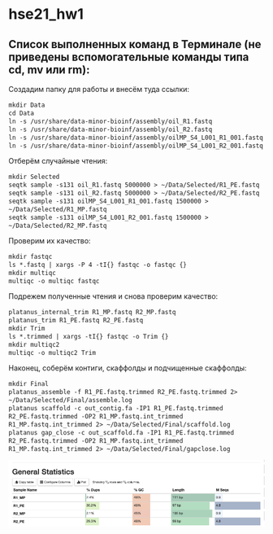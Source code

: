 # hse21_hw1
## Список выполненных команд в Терминале (не приведены вспомогательные команды типа cd, mv или rm):  
Создадим папку для работы и внесём туда ссылки:

    mkdir Data  
    cd Data  
    ln -s /usr/share/data-minor-bioinf/assembly/oil_R1.fastq  
    ln -s /usr/share/data-minor-bioinf/assembly/oil_R2.fastq  
    ln -s /usr/share/data-minor-bioinf/assembly/oilMP_S4_L001_R1_001.fastq  
    ln -s /usr/share/data-minor-bioinf/assembly/oilMP_S4_L001_R2_001.fastq  

Отберём случайные чтения:

    mkdir Selected  
    seqtk sample -s131 oil_R1.fastq 5000000 > ~/Data/Selected/R1_PE.fastq  
    seqtk sample -s131 oil_R2.fastq 5000000 > ~/Data/Selected/R2_PE.fastq  
    seqtk sample -s131 oilMP_S4_L001_R1_001.fastq 1500000 > ~/Data/Selected/R1_MP.fastq  
    seqtk sample -s131 oilMP_S4_L001_R2_001.fastq 1500000 > ~/Data/Selected/R2_MP.fastq  

Проверим их качество:

    mkdir fastqc      
    ls *.fastq | xargs -P 4 -tI{} fastqc -o fastqc {}      
    mkdir multiqc      
    multiqc -o multiqc fastqc    

Подрежем полученные чтения и снова проверим качество:

    platanus_internal_trim R1_MP.fastq R2_MP.fastq  
    platanus_trim R1_PE.fastq R2_PE.fastq  
    mkdir Trim  
    ls *.trimmed | xargs -tI{} fastqc -o Trim {}  
    mkdir multiqc2  
    multiqc -o multiqc2 Trim  
    
Наконец, соберём контиги, скаффолды и подчищенные скаффолды:

    mkdir Final  
    platanus_assemble -f R1_PE.fastq.trimmed R2_PE.fastq.trimmed 2> ~/Data/Selected/Final/assemble.log  
    platanus scaffold -c out_contig.fa -IP1 R1_PE.fastq.trimmed R2_PE.fastq.trimmed -OP2 R1_MP.fastq.int_trimmed R1_MP.fastq.int_trimmed 2> ~/Data/Selected/Final/scaffold.log  
    platanus gap_close -c out_scaffold.fa -IP1 R1_PE.fastq.trimmed R2_PE.fastq.trimmed -OP2 R1_MP.fastq.int_trimmed R1_MP.fastq.int_trimmed 2> ~/Data/Selected/Final/gapclose.log  
    
![](Pictures/After.png)
